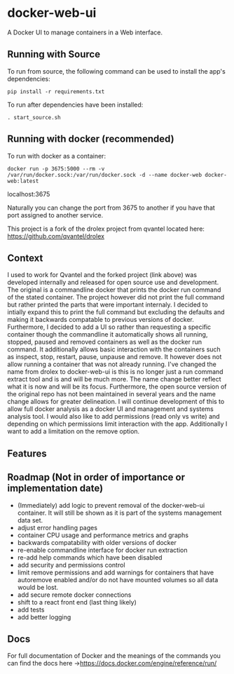 # docker-web-ui

A Docker UI to manage containers in a Web interface.
## Running with Source

To run from source, the following command can be used to install the app's dependencies:

```shell
pip install -r requirements.txt
```  
To run after dependencies have been installed:

```shell
. start_source.sh
```

## Running with docker (recommended)

To run with docker as a container:

```shell
docker run -p 3675:5000 --rm -v /var/run/docker.sock:/var/run/docker.sock -d --name docker-web docker-web:latest 
```

localhost:3675

Naturally you can change the port from 3675 to another if you have that port assigned to another service.


This project is a fork of the drolex project from qvantel located here: https://github.com/qvantel/drolex  

## Context
I used to work for Qvantel and the forked project (link above) was developed internally and released for open source use and development. The original is a commandline docker that prints the docker run command of the stated container. The project however did not print the full command but rather printed the parts that were important internaly. I decided to intially expand this to print the full command but excluding the defaults and making it backwards compatable to previous versions of docker. Furthermore, I decided to add a UI so rather than requesting  a specific container though the commandline it automatically shows all running, stopped, paused  and removed containers as well as the docker run command. It additionally allows basic interaction with the containers such as inspect, stop, restart, pause, unpause and remove. It however does not allow running a container that was not already running.
I've changed the name from drolex to docker-web-ui is this is no longer just a run command extract tool and is and will be much more. The name change better reflect what it is now and will be its focus. Furthermore, the open source version of the original repo has not been maintained in several years and the name change allows for greater delineation.
I will continue development of this to allow full docker analysis as a docker UI and management and systems analysis tool. I would also like to add permissions (read only vs write) and depending on which permissions limit interaction with the app. Additionally I want to add a limitation on the remove option.

## Features


## Roadmap (Not in order of importance or implementation date)
- (Immediately) add logic to prevent removal of the docker-web-ui container. It will still be shown as it is part of the systems management data set. 
- adjust error handling pages 
- container CPU usage and performance metrics and graphs
- backwards compatability with older versions of docker
- re-enable commandline interface for docker run extraction
- re-add help commands which have been disabled
- add security and permissions control
- limit remove permissions and add warnings for containers that have autoremove enabled and/or do not have mounted volumes so all data would be lost.
- add secure remote docker connections
- shift to a react front end (last thing likely) 
- add tests
- add better logging

## Docs
For full documentation of Docker and the meanings of the commands you can find the docs here ->https://docs.docker.com/engine/reference/run/